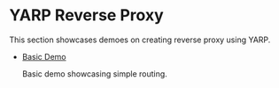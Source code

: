 YARP Reverse Proxy 
===========

This section showcases demoes on creating reverse proxy using YARP.

* [Basic Demo](projects/net6/yarp/basic-demo)
    
    Basic demo showcasing simple routing.